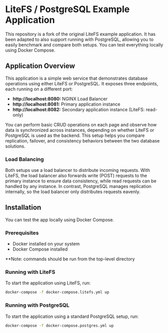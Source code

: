 # LiteFS / PostgreSQL Example Application

This repository is a fork of the original LiteFS example application. It has been adapted to also support running with PostgreSQL, allowing you to easily benchmark and compare both setups. You can test everything locally using Docker Compose.

## Application Overview

This application is a simple web service that demonstrates database operations using either LiteFS or PostgreSQL. It exposes three endpoints, each running on a different port:

- **http://localhost:8080:** NGINX Load Balancer
- **http://localhost:8081:** Primary application instance
- **http://localhost:8082:** Secondary application instance (LiteFS: read-only)

You can perform basic CRUD operations on each page and observe how data is synchronized across instances, depending on whether LiteFS or PostgreSQL is used as the backend. This setup helps you compare replication, failover, and consistency behaviors between the two database solutions.

### Load Balancing

Both setups use a load balancer to distribute incoming requests. With LiteFS, the load balancer also forwards write (POST) requests to the primary instance to ensure data consistency, while read requests can be handled by any instance. In contrast, PostgreSQL manages replication internally, so the load balancer only distributes requests eavenly.

## Installation

You can test the app locally using Docker Compose.

### Prerequisites

- Docker installed on your system
- Docker Compose installed

\*\*Note: commands should be run from the top-level directory

### Running with LiteFS

To start the application using LiteFS, run:

```bash
docker-compose -f docker-compose.litefs.yml up
```

### Running with PostgreSQL

To start the application using a standard PostgreSQL setup, run:

```bash
docker-compose -f docker-compose.postgres.yml up
```
